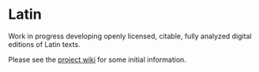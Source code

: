 # Latin

Work in progress developing openly licensed, citable, fully analyzed digital editions of Latin texts.

Please see the [project wiki](https://github.com/hcflag/latin/wiki) for some initial information.



